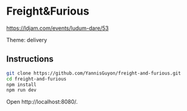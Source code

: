 # Freight&Furious

https://ldjam.com/events/ludum-dare/53

Theme: delivery

## Instructions

```sh
git clone https://github.com/YannisGuyon/freight-and-furious.git
cd freight-and-furious
npm install
npm run dev
```

Open http://localhost:8080/.
